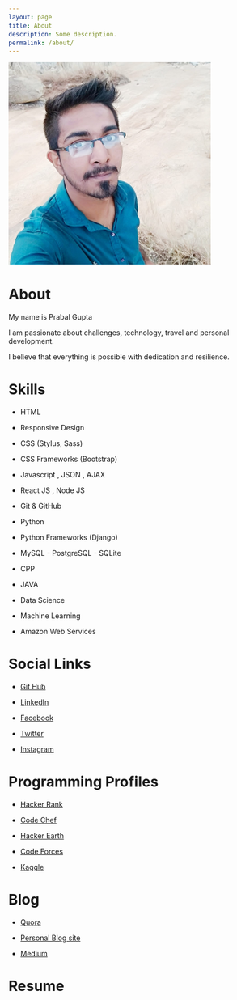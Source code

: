 ```yaml
---
layout: page
title: About
description: Some description.
permalink: /about/
---
```


<img class="img-rounded" src="/assets/img/uploads/profile.png" alt="Prabal Gupta" width="400">

# About
 My name is Prabal Gupta

 I am passionate about challenges, technology, travel and personal development.

I believe that everything is possible with dedication and resilience. 

# Skills
* HTML

* Responsive Design 

* CSS (Stylus, Sass)

* CSS Frameworks (Bootstrap)

* Javascript , JSON , AJAX

* React JS , Node JS 

* Git & GitHub

* Python

* Python Frameworks (Django)

* MySQL - PostgreSQL - SQLite

* CPP 

* JAVA

* Data Science

* Machine Learning

* Amazon Web Services

# Social Links
* [Git Hub](https://github.com/prabalgupta12)

* [LinkedIn](https://www.linkedin.com/in/prabal-gupta)

* [Facebook](https://www.facebook.com/prabalgupt)

* [Twitter](https://twitter.com/PrabalG21258113)

* [Instagram](https://www.instagram.com/karma__the_only_truth)

# Programming Profiles
* [Hacker Rank](https://www.hackerrank.com/prabalgupta4343)

* [Code Chef](https://www.codechef.com/users/prabalgupta)

* [Hacker Earth](https://www.hackerearth.com/@prabalgupta)

* [Code Forces](http://codeforces.com/profile/prabalgupta4343)

* [Kaggle](https://www.kaggle.com/prabalgupta5)

# Blog
* [Quora](https://www.quora.com/profile/Prabal-Gupta-21)

* [Personal Blog site](https://prabalgupta12.github.io/)

* [Medium](https://medium.com/@prabalgupta4343)

# Resume

